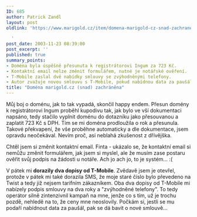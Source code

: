 ```yaml
---
ID: 685
author: Patrick Zandl
layout: post
oldlink: 'https://www.marigold.cz/item/domena-marigold-cz-snad-zachranena

  '
post_date: 2003-11-23 08:39:00
post_excerpt: ''
published: true
summary_points:
- Doména byla úspěšně přesunuta k registrátorovi Ingum za 723 Kč.
- Kontaktní email nelze změnit formulářem, nutné je notářské ověření.
- T-Mobile zaslal dvě nabídky smlouvy se zvýhodněnými telefony.
- Autor zvažuje novou smlouvu s T-Mobile, pokud nabídnou data za paušál.
title: "Doména marigold.cz (snad) zachráněna"
---
```


<p>
Můj boj o doménu, jak to tak vypadá, skončil happy endem. Přesun domény k registrátorovi Ingum proběhl kupodivu tak, jak bylo ve vší dokumentaci napsáno, tedy stačilo vyplnit doménu do dotazníku jako přesouvanou a zaplatit 723 Kč s DPH. Tím se mi doména prodloužila o rok a přesunula. Takové překvapení, že vše proběhne automaticky a dle dokumentace, jsem opravdu neočekával. Nevím proč, asi neblahá zkušenost z dřívějška. </p>

<p>
Chtěl jsem si změnit kontaktní email. Finta - ukázalo se, že kontaktní email si nemůžu změnit formulářem, jak jsem si myslel, ale že musím zase postaru ověřit svůj podpis na žádosti u notáře. Ach jo ach jo, to je systém... :(</p>

<p>
V pátek mi <STRONG>dorazily dva dopisy od T-Mobile</STRONG>. Zvědavě jsem je otevřel, protože v pátek mi také dorazila SMS, že moje staré číslo bylo převedeno na Twist a tedy již nejsem tarifním zákazníkem. Oba dva dopisy od T-Mobile mi nabízely podpis smlouvy na dva roky a "zvýhodněné telefony". To tedy operátor silně zintenzivnil kampaň na mne, jenže co s tím, už je trochu pozdě, nehledě na to, že ceny mne neoslovily. Počkám si, jestli se mu podaří nabídnout data za paušál, pak se dá bavit o nové smlouvě...</p>